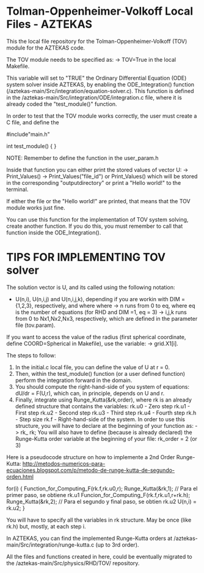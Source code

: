 # Tolman-Oppenheimer-Volkoff Local Files - AZTEKAS

This the local file repository for the Tolman-Oppenheimer-Volkoff (TOV)
module for the AZTEKAS code.

The TOV module needs to be specified as:
   -> TOV=True
in the local Makefile.

This variable will set to "TRUE" the Ordinary Differential Equation (ODE)
system solver inside AZTEKAS, by enabling the ODE_Integration() function
(/aztekas-main/Src/integration/equation-solver.c). This function is defined
in the /aztekas-main/Src/integration/ODE/integration.c file, where it is already
coded the "test_module()" function.

In order to test that the TOV module works correctly, the user must create a C
file, and define the

#include"main.h"

int test_module()
{
}

NOTE: Remember to define the function in the user_param.h

Inside that function you can either print the stored values of vector U:
   -> Print_Values()
   -> Print_Values("file_id") or Print_Values()
which will be stored in the corresponding "outputdirectory" or print a
"Hello world!" to the terminal.

If either the file or the "Hello world!" are printed, that means that the TOV
module works just fine.

You can use this function for the implementation of TOV system solving, create
another function. If you do this, you must remember to call that function inside
the ODE_Integration().

# TIPS FOR IMPLEMENTING TOV solver

The solution vector is U, and its called using the following notation:
   - U(n,i), U(n,i,j) and U(n,i,j,k),
depending if you are workin with DIM = {1,2,3}, respectively, and where
where
   -> n runs from 0 to eq, where eq is the number of equations 
                          (for RHD and DIM =1, eq = 3)
   -> i,j,k runs from 0 to Nx1,Nx2,Nx3, respectively, which are defined in
     the parameter file (tov.param).

If you want to access the value of the radius (first spherical coordinate,
define COORD=Spherical in Makefile), use the variable:
   -> grid.X1[i].

The steps to follow:
   
   1. In the initial.c local file, you can define the value of U at r = 0.
   2. Then, within the test_module() function (or a user defined function)
      perform the integration forward in the domain. 
   3. You should compute the right-hand-side of you system of equations:
         dU/dr = F(U,r),
      which can, in principle, depends on U and r.
   4. Finally, integrate using Runge_Kutta(&rk,order), where rk is an already
      defined structure that contains the variables:
         rk.u0 - Zero step
         rk.u1 - First step
         rk.u2 - Second step
         rk.u3 - Third step
         rk.u4 - Fourth step
         rk.h  - Step size
         rk.f  - Right-hand-side of the system.
      In order to use this structure, you will have to declare at the beginning
      of your function as:
         -> rk_ rk;
      You will also have to define (because is already declared) the Runge-Kutta
      order variable at the beginning of your file:
         rk_order = 2 (or 3)

Here is a pseudocode structure on how to implemente a 2nd Order Runge-Kutta:
http://metodos-numericos-para-ecuaciones.blogspot.com/p/metodo-de-runge-kutta-de-segundo-orden.html

   for(i)
   {
      Function_for_Computing_F(rk.f,rk.u0,r);
      Runge_Kutta(&rk,1); // Para el primer paso, se obtiene rk.u1
      Funcion_for_Computing_F(rk.f,rk.u1,r+rk.h);
      Runge_Kutta(&rk,2); // Para el segundo y final paso, se obtien rk.u2
      U(n,i) = rk.u2;
   }

You will have to specify all the variables in rk structure. May be once (like
rk.h) but, mostly, at each step i.

In AZTEKAS, you can find the implemented Runge-Kutta orders at /aztekas-main/Src/integration/runge-kutta.c (up to 3rd order).

All the files and functions created in here, could be eventually migrated to the
/aztekas-main/Src/physics/RHD/TOV/ repository.
